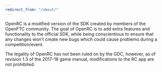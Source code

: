 ```yaml
---
redirect_from: "/about/"
---
```

OpenRC is a modified version of the SDK created by members of the OpenFTC community.
The goal of OpenRC is to add extra features and functionality to the official SDK,
while being conscientious to ensure that any changes won't create new bugs which could
cause problems during a competition/event.

The legality of OpenRC has not been ruled on by the GDC, however, as of revision 1.3 of
the 2017-18 game manual, modifications to the RC app are not prohibited.